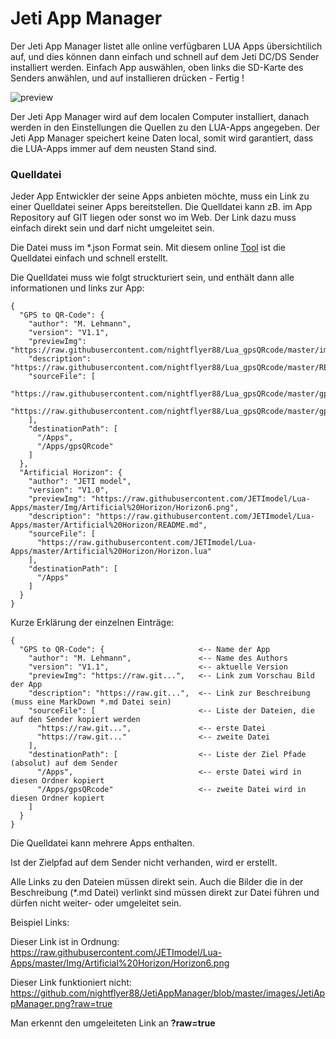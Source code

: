 # Jeti App Manager

Der Jeti App Manager listet alle online verfügbaren LUA Apps übersichtilich auf, und dies können dann 
einfach und schnell auf dem Jeti DC/DS Sender installiert werden. Einfach App auswählen, oben links die SD-Karte des Senders anwählen, 
und auf installieren drücken - Fertig !

![preview](https://github.com/nightflyer88/JetiAppManager/blob/master/images/JetiAppManager.png?raw=true)

Der Jeti App Manager wird auf dem localen Computer installiert, danach werden in den Einstellungen die Quellen zu den LUA-Apps angegeben. 
Der Jeti App Manager speichert keine Daten local, somit wird garantiert, dass die LUA-Apps immer auf dem neusten Stand sind.

### Quelldatei

Jeder App Entwickler der seine Apps anbieten möchte, muss ein Link zu einer Quelldatei seiner Apps bereitstellen. Die Quelldatei kann zB. 
im App Repository auf GIT liegen oder sonst wo im Web. Der Link dazu muss einfach direkt sein und darf nicht umgeleitet sein.

Die Datei muss im *.json Format sein. Mit diesem online [Tool](http://jsoneditoronline.org) ist die Quelldatei einfach und schnell erstellt.

Die Quelldatei muss wie folgt struckturiert sein, und enthält dann alle informationen und links zur App:

```
{
  "GPS to QR-Code": {
    "author": "M. Lehmann",
    "version": "V1.1",
    "previewImg": "https://raw.githubusercontent.com/nightflyer88/Lua_gpsQRcode/master/img/qpsQRcode.jpg",
    "description": "https://raw.githubusercontent.com/nightflyer88/Lua_gpsQRcode/master/README.md",
    "sourceFile": [
      "https://raw.githubusercontent.com/nightflyer88/Lua_gpsQRcode/master/gpsQRcode.lc",
      "https://raw.githubusercontent.com/nightflyer88/Lua_gpsQRcode/master/gpsQRcode/gpsQRcode.jsn"
    ],
    "destinationPath": [
      "/Apps",
      "/Apps/gpsQRcode"
    ]
  },
  "Artificial Horizon": {
    "author": "JETI model",
    "version": "V1.0",
    "previewImg": "https://raw.githubusercontent.com/JETImodel/Lua-Apps/master/Img/Artificial%20Horizon/Horizon6.png",
    "description": "https://raw.githubusercontent.com/JETImodel/Lua-Apps/master/Artificial%20Horizon/README.md",
    "sourceFile": [
      "https://raw.githubusercontent.com/JETImodel/Lua-Apps/master/Artificial%20Horizon/Horizon.lua"
    ],
    "destinationPath": [
      "/Apps"
    ]
  }
}
```

Kurze Erklärung der einzelnen Einträge:
```
{
  "GPS to QR-Code": {                     <-- Name der App
    "author": "M. Lehmann",               <-- Name des Authors
    "version": "V1.1",                    <-- aktuelle Version
    "previewImg": "https://raw.git...",   <-- Link zum Vorschau Bild der App
    "description": "https://raw.git...",  <-- Link zur Beschreibung (muss eine MarkDown *.md Datei sein)
    "sourceFile": [                       <-- Liste der Dateien, die auf den Sender kopiert werden
      "https://raw.git...",               <-- erste Datei
      "https://raw.git..."                <-- zweite Datei
    ],
    "destinationPath": [                  <-- Liste der Ziel Pfade (absolut) auf dem Sender
      "/Apps",                            <-- erste Datei wird in diesen Ordner kopiert
      "/Apps/gpsQRcode"                   <-- zweite Datei wird in diesen Ordner kopiert
    ]
  }
}
```
Die Quelldatei kann mehrere Apps enthalten.

Ist der Zielpfad auf dem Sender nicht verhanden, wird er erstellt.

Alle Links zu den Dateien müssen direkt sein. Auch die Bilder die in der Beschreibung (*.md Datei) verlinkt sind müssen 
direkt zur Datei führen und dürfen nicht weiter- oder umgeleitet sein.

Beispiel Links:

Dieser Link ist in Ordnung: https://raw.githubusercontent.com/JETImodel/Lua-Apps/master/Img/Artificial%20Horizon/Horizon6.png

Dieser Link funktioniert nicht: https://github.com/nightflyer88/JetiAppManager/blob/master/images/JetiAppManager.png?raw=true

Man erkennt den umgeleiteten Link an **?raw=true**
